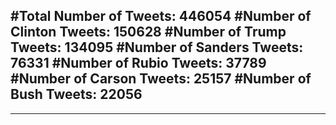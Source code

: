 #Total Number of Tweets: 446054 
#Number of Clinton Tweets: 150628
#Number of Trump Tweets: 134095
#Number of Sanders Tweets: 76331
#Number of Rubio Tweets: 37789
#Number of Carson Tweets: 25157
#Number of Bush Tweets: 22056
---
---
